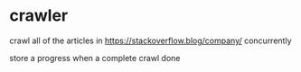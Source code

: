 # crawler
crawl all of the articles in  https://stackoverflow.blog/company/ concurrently

store a progress when a complete crawl done